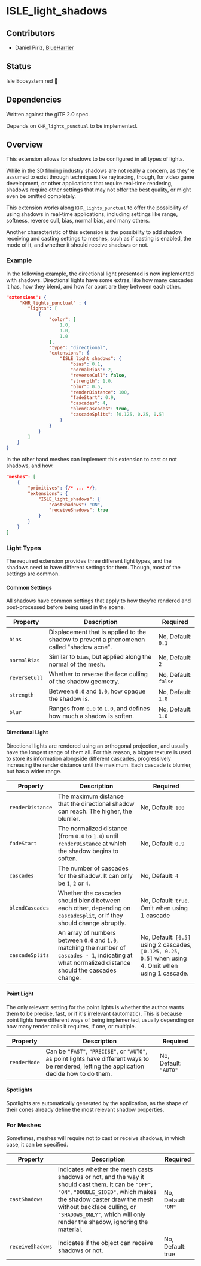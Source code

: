 # ISLE_light_shadows

## Contributors

* Daniel Píriz, [BlueHarrier](https://github.com/blueharrier/)

## Status

Isle Ecosystem red 🔴

## Dependencies

Written against the glTF 2.0 spec.

Depends on `KHR_lights_punctual` to be implemented.

## Overview

This extension allows for shadows to be configured in all types of lights.

While in the 3D filming industry shadows are not really a concern, as they're assumed to exist through techniques like raytracing, though, for video game development, or other applications that require real-time rendering, shadows require other settings that may not offer the best quality, or might even be omitted completely.

This extension works along `KHR_lights_punctual` to offer the possibility of using shadows in real-time applications, including settings like range, softness, reverse cull, bias, normal bias, and many others.

Another characteristic of this extension is the possibility to add shadow receiving and casting settings to meshes, such as if casting is enabled, the mode of it, and whether it should receive shadows or not.

### Example

In the following example, the directional light presented is now implemented with shadows. Directional lights have some extras, like how many cascades it has, how they blend, and how far apart are they between each other.

```json
"extensions": {
     "KHR_lights_punctual" : {
        "lights": [
            {
                "color": [
                    1.0,
                    1.0,
                    1.0
                ],
                "type": "directional",
                "extensions": {
                    "ISLE_light_shadows": {
                        "bias": 0.1,
                        "normalBias": 2,
                        "reverseCull": false,
                        "strength": 1.0,
                        "blur": 0.5,
                        "renderDistance": 100,
                        "fadeStart": 0.9,
                        "cascades": 4,
                        "blendCascades": true,
                        "cascadeSplits": [0.125, 0.25, 0.5]
                    }
                }
            }
        ]
    }
}
```

In the other hand meshes can implement this extension to cast or not shadows, and how.

```json
"meshes": [
    {
        "primitives": {/* ... */},
        "extensions": {
            "ISLE_light_shadows": {
                "castShadows": "ON",
                "receiveShadows": true
            }
        }
    }
]
```

### Light Types

The required extension provides three different light types, and the shadows need to have different settings for them. Though, most of the settings are common.

#### Common Settings

All shadows have common settings that apply to how they're rendered and post-processed before being used in the scene.

| Property      | Description                                                                              | Required             |
|---------------|------------------------------------------------------------------------------------------|----------------------|
| `bias`        | Displacement that is applied to the shadow to prevent a phenomenon called "shadow acne". | No, Default: `0.1`   |
| `normalBias`  | Similar to `bias`, but applied along the normal of the mesh.                             | No, Default: `2`     |
| `reverseCull` | Whether to reverse the face culling of the shadow geometry.                              | No, Default: `false` |
| `strength`    | Between `0.0` and `1.0`, how opaque the shadow is.                                       | No, Default: `1.0`   |
| `blur`        | Ranges from `0.0` to `1.0`, and defines how much a shadow is soften.                     | No, Default: `1.0`   |


#### Directional Light

Directional lights are rendered using an orthogonal projection, and usually have the longest range of them all. For this reason, a bigger texture is used to store its information alongside different cascades, progressively increasing the render distance until the maximum. Each cascade is blurrier, but has a wider range.

| Property         | Description                                                                                                | Required                                       |
|------------------|------------------------------------------------------------------------------------------------------------|------------------------------------------------|
| `renderDistance` | The maximum distance that the directional shadow can reach. The higher, the blurrier.                      | No, Default: `100`                             |
| `fadeStart`      | The normalized distance (from `0.0` to `1.0`) until `renderDistance` at which the shadow begins to soften. | No, Default: `0.9`                             |
| `cascades`       | The number of cascades for the shadow. It can only be `1`, `2` or `4`.                                     | No, Default: `4`                               |
| `blendCascades`  | Whether the cascades should blend between each other, depending on `cascadeSplit`, or if they should change abruptly.                                                                                                                     | No, Default: `true`. Omit when using 1 cascade |
| `cascadeSplits`  | An array of numbers between `0.0` and `1.0`, matching the number of `cascades - 1`, indicating at what normalized distance should the cascades change.                                                                                                                       | No, Default: `[0.5]` using 2 cascades, `[0.125, 0.25, 0.5]` when using 4. Omit when using 1 cascade. |

#### Point Light

The only relevant setting for the point lights is whether the author wants them to be precise, fast, or if it's irrelevant (automatic). This is because point lights have different ways of being implemented, usually depending on how many render calls it requires, if one, or multiple.

| Property   | Description                                                                                                                                   | Required              |
|------------|-----------------------------------------------------------------------------------------------------------------------------------------------|-----------------------|
| `renderMode` | Can be `"FAST"`, `"PRECISE"`, or `"AUTO"`, as point lights have different ways to be rendered, letting the application decide how to do them. | No, Default: `"AUTO"` |

#### Spotlights

Spotlights are automatically generated by the application, as the shape of their cones already define the most relevant shadow properties.

### For Meshes

Sometimes, meshes will require not to cast or receive shadows, in which case, it can be specified.

| Property      | Description                                                                              | Required             |
|---------------|------------------------------------------------------------------------------------------|----------------------|
| `castShadows` | Indicates whether the mesh casts shadows or not, and the way it should cast them. It can be `"OFF"`, `"ON"`, `"DOUBLE_SIDED"`, which makes the shadow caster draw the mesh without backface culling, or `"SHADOWS_ONLY"`, which will only render the shadow, ignoring the material. | No, Default: `"ON"` |
| `receiveShadows` | Indicates if the object can receive shadows or not. | No, Default: true |
